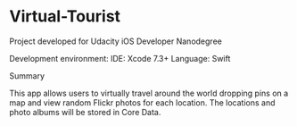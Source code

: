 # Virtual-Tourist

Project developed for Udacity iOS Developer Nanodegree

Development environment: 
IDE: Xcode 7.3+ 
Language: Swift

Summary

This app allows users to virtually travel around the world  dropping pins on a map and view random Flickr photos for each location.
The locations and photo albums will be stored in Core Data.
